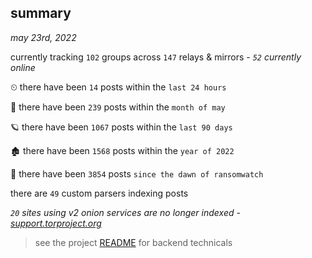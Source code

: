 
## summary
_may 23rd, 2022_

currently tracking `102` groups across `147` relays & mirrors - _`52` currently online_

⏲ there have been `14` posts within the `last 24 hours`

🦈 there have been `239` posts within the `month of may`

🪐 there have been `1067` posts within the `last 90 days`

🏚 there have been `1568` posts within the `year of 2022`

🦕 there have been `3854` posts `since the dawn of ransomwatch`

there are `49` custom parsers indexing posts

_`20` sites using v2 onion services are no longer indexed - [support.torproject.org](https://support.torproject.org/onionservices/v2-deprecation/)_

> see the project [README](https://github.com/joshhighet/ransomwatch#ransomwatch--) for backend technicals
